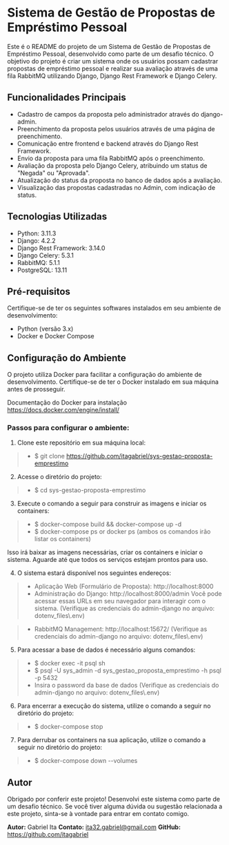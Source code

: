 # Sistema de Gestão de Propostas de Empréstimo Pessoal

Este é o README do projeto de um Sistema de Gestão de Propostas de Empréstimo Pessoal, desenvolvido como parte de um desafio técnico. O objetivo do projeto é criar um sistema onde os usuários possam cadastrar propostas de empréstimo pessoal e realizar sua avaliação através de uma fila RabbitMQ utilizando Django, Django Rest Framework e Django Celery.

## Funcionalidades Principais

-   Cadastro de campos da proposta pelo administrador através do django-admin.
-   Preenchimento da proposta pelos usuários através de uma página de preenchimento.
-   Comunicação entre frontend e backend através do Django Rest Framework.
-   Envio da proposta para uma fila RabbitMQ após o preenchimento.
-   Avaliação da proposta pelo Django Celery, atribuindo um status de "Negada" ou "Aprovada".
-   Atualização do status da proposta no banco de dados após a avaliação.
-   Visualização das propostas cadastradas no Admin, com indicação de status.

##  Tecnologias Utilizadas

- Python: 3.11.3
- Django: 4.2.2
- Django Rest Framework: 3.14.0
- Django Celery: 5.3.1
- RabbitMQ: 5.1.1
- PostgreSQL: 13.11

## Pré-requisitos

Certifique-se de ter os seguintes softwares instalados em seu ambiente de desenvolvimento:

- Python (versão 3.x)
- Docker e Docker Compose

## Configuração do Ambiente

O projeto utiliza Docker para facilitar a configuração do ambiente de desenvolvimento. Certifique-se de ter o Docker instalado em sua máquina antes de prosseguir.

Documentação do Docker para instalação
https://docs.docker.com/engine/install/

### Passos para configurar o ambiente:

1. Clone este repositório em sua máquina local:
>* $ git clone https://github.com/itagabriel/sys-gestao-proposta-emprestimo

2. Acesse o diretório do projeto:
>* $ cd sys-gestao-proposta-emprestimo

3. Execute o comando a seguir para construir as imagens e iniciar os containers:
>* $ docker-compose build && docker-compose up -d
>* $ docker-compose ps or docker ps (ambos os comandos irão listar os containers)

Isso irá baixar as imagens necessárias, criar os containers e iniciar o sistema. Aguarde até que todos os serviços estejam prontos para uso.

4. O sistema estará disponível nos seguintes endereços:
>* Aplicação Web (Formulário de Proposta): http://localhost:8000
>* Administração do Django: http://localhost:8000/admin
>Você pode acessar essas URLs em seu navegador para interagir com o sistema. 
>(Verifique as credenciais do admin-django no arquivo: dotenv_files\\.env)

>* RabbitMQ Management: http://localhost:15672/
>(Verifique as credenciais do admin-django no arquivo: dotenv_files\\.env)

5. Para acessar a base de dados é necessário alguns comandos:
>* $ docker exec -it psql sh
>* $ psql -U sys_admin -d sys_gestao_proposta_emprestimo -h psql -p 5432
>*  Insira o password da base de dados
>(Verifique as credenciais do admin-django no arquivo: dotenv_files\\.env)

6. Para encerrar a execução do sistema, utilize o comando a seguir no diretório do projeto:

>* $ docker-compose stop

7. Para derrubar os containers na sua aplicação, utilize o comando a seguir no diretório do projeto:
>* $ docker-compose down --volumes

## Autor

Obrigado por conferir este projeto! Desenvolvi este sistema como parte de um desafio técnico. Se você tiver alguma dúvida ou sugestão relacionada a este projeto, sinta-se à vontade para entrar em contato comigo.

**Autor:** Gabriel Ita 
**Contato:** ita32.gabriel@gmail.com
**GitHub:** https://github.com/itagabriel